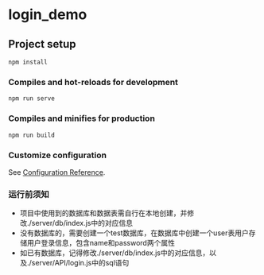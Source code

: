 # login_demo

## Project setup
```
npm install
```

### Compiles and hot-reloads for development
```
npm run serve
```

### Compiles and minifies for production
```
npm run build
```

### Customize configuration
See [Configuration Reference](https://cli.vuejs.org/config/).


### 运行前须知
* 项目中使用到的数据库和数据表需自行在本地创建，并修改./server/db/index.js中的对应信息
* 没有数据库的，需要创建一个test数据库，在数据库中创建一个user表用户存储用户登录信息，包含name和password两个属性
* 如已有数据库，记得修改./server/db/index.js中的对应信息，以及./server/API/login.js中的sql语句